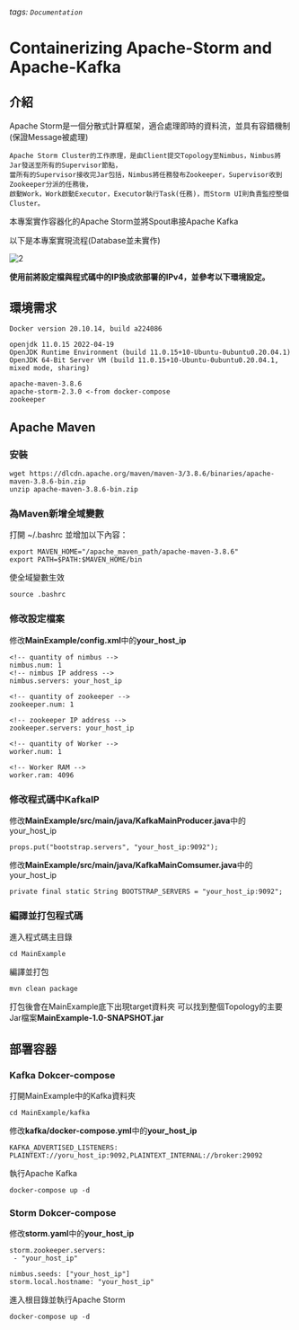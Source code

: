 ###### tags: `Documentation`

# Containerizing Apache-Storm and Apache-Kafka

## 介紹
Apache Storm是一個分散式計算框架，適合處理即時的資料流，並具有容錯機制(保證Message被處理)

```
Apache Storm Cluster的工作原理，是由Client提交Topology至Nimbus，Nimbus將Jar發送至所有的Supervisor節點，
當所有的Supervisor接收完Jar包括，Nimbus將任務發布Zookeeper，Supervisor收到Zookeeper分派的任務後，
啟動Work，Work啟動Executor，Executor執行Task(任務)，而Storm UI則負責監控整個Cluster。
```
本專案實作容器化的Apache Storm並將Spout串接Apache Kafka

以下是本專案實現流程(Database並未實作)

![2](https://user-images.githubusercontent.com/40749259/176949683-cb66d341-accc-47e3-868d-f247a7b3aea8.JPG)

**使用前將設定檔與程式碼中的IP換成欲部署的IPv4，並參考以下環境設定。**

## 環境需求
```
Docker version 20.10.14, build a224086

openjdk 11.0.15 2022-04-19
OpenJDK Runtime Environment (build 11.0.15+10-Ubuntu-0ubuntu0.20.04.1)
OpenJDK 64-Bit Server VM (build 11.0.15+10-Ubuntu-0ubuntu0.20.04.1, mixed mode, sharing)

apache-maven-3.8.6
apache-storm-2.3.0 <-from docker-compose
zookeeper
```
## Apache Maven
### 安裝
```
wget https://dlcdn.apache.org/maven/maven-3/3.8.6/binaries/apache-maven-3.8.6-bin.zip
unzip apache-maven-3.8.6-bin.zip
```

### 為Maven新增全域變數
打開 ~/.bashrc 並增加以下內容：
```
export MAVEN_HOME="/apache_maven_path/apache-maven-3.8.6"
export PATH=$PATH:$MAVEN_HOME/bin
```
使全域變數生效
```
source .bashrc
```

### 修改設定檔案
修改**MainExample/config.xml**中的**your_host_ip**
```xml==
<!-- quantity of nimbus -->
nimbus.num: 1
<!-- nimbus IP address -->
nimbus.servers: your_host_ip

<!-- quantity of zookeeper -->
zookeeper.num: 1

<!-- zookeeper IP address -->
zookeeper.servers: your_host_ip

<!-- quantity of Worker -->
worker.num: 1

<!-- Worker RAM -->
worker.ram: 4096
```

### 修改程式碼中KafkaIP
修改**MainExample/src/main/java/KafkaMainProducer.java**中的your_host_ip
```java=
props.put("bootstrap.servers", "your_host_ip:9092");
```
修改**MainExample/src/main/java/KafkaMainComsumer.java**中的your_host_ip
```java=
private final static String BOOTSTRAP_SERVERS = "your_host_ip:9092";
```

### 編譯並打包程式碼
進入程式碼主目錄
```
cd MainExample
```
編譯並打包
```
mvn clean package
```
打包後會在MainExample底下出現target資料夾
可以找到整個Topology的主要Jar檔案**MainExample-1.0-SNAPSHOT.jar**

## 部署容器

### Kafka Dokcer-compose
打開MainExample中的Kafka資料夾
```
cd MainExample/kafka
```

修改**kafka/docker-compose.yml**中的**your_host_ip**
```yaml=
KAFKA_ADVERTISED_LISTENERS: PLAINTEXT://yoru_host_ip:9092,PLAINTEXT_INTERNAL://broker:29092
```

執行Apache Kafka
```
docker-compose up -d
```
### Storm Dokcer-compose

修改**storm.yaml**中的**your_host_ip**
```yaml=
storm.zookeeper.servers:
 - "your_host_ip"

nimbus.seeds: ["your_host_ip"]
storm.local.hostname: "your_host_ip"
```

進入根目錄並執行Apache Storm
```
docker-compose up -d
```
